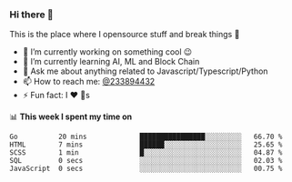 ### Hi there 👋

<!--
**a233894432/a233894432** is a ✨ _special_ ✨ repository because its `README.md` (this file) appears on your GitHub profile.

Here are some ideas to get you started:

- 🔭 I’m currently working on ...
- 🌱 I’m currently learning ...
- 👯 I’m looking to collaborate on ...
- 🤔 I’m looking for help with ...
- 💬 Ask me about ...
- 📫 How to reach me: ...
- 😄 Pronouns: ...
- ⚡ Fun fact: ...
-->
 
 
This is the place where I opensource stuff and break things :rofl:

- 🔭 I’m currently working on something cool :wink:
- 🌱 I’m currently learning AI, ML and Block Chain
- 💬 Ask me about anything related to Javascript/Typescript/Python
- 📫 How to reach me: [@233894432](https://twitter.com/233894432)
- ⚡ Fun fact: I :heart: :dog:s

📊 **This week I spent my time on**
<!--START_SECTION:waka-->
```text
Go          20 mins             ████████████████░░░░░░░░░   66.70 % 
HTML        7 mins              ██████░░░░░░░░░░░░░░░░░░░   25.65 % 
SCSS        1 min               █░░░░░░░░░░░░░░░░░░░░░░░░   04.87 % 
SQL         0 secs              ░░░░░░░░░░░░░░░░░░░░░░░░░   02.03 % 
JavaScript  0 secs              ░░░░░░░░░░░░░░░░░░░░░░░░░   00.75 %
```
<!--END_SECTION:waka-->
